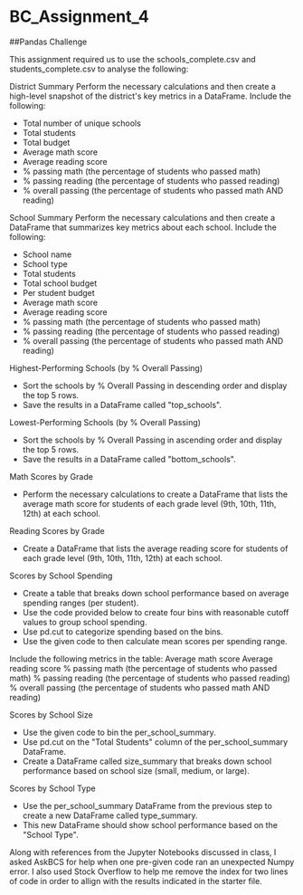 # BC_Assignment_4
##Pandas Challenge

This assignment required us to use the schools_complete.csv and students_complete.csv to analyse the following:

District Summary
Perform the necessary calculations and then create a high-level snapshot of the district's key metrics in a DataFrame.
Include the following:

- Total number of unique schools
- Total students
- Total budget
- Average math score
- Average reading score
- % passing math (the percentage of students who passed math)
- % passing reading (the percentage of students who passed reading)
- % overall passing (the percentage of students who passed math AND reading)

School Summary
Perform the necessary calculations and then create a DataFrame that summarizes key metrics about each school.
Include the following:

- School name
- School type
- Total students
- Total school budget
- Per student budget
- Average math score
- Average reading score
- % passing math (the percentage of students who passed math)
- % passing reading (the percentage of students who passed reading)
- % overall passing (the percentage of students who passed math AND reading)

Highest-Performing Schools (by % Overall Passing)
- Sort the schools by % Overall Passing in descending order and display the top 5 rows.
- Save the results in a DataFrame called "top_schools".

Lowest-Performing Schools (by % Overall Passing)
- Sort the schools by % Overall Passing in ascending order and display the top 5 rows.
- Save the results in a DataFrame called "bottom_schools".

Math Scores by Grade
- Perform the necessary calculations to create a DataFrame that lists the average math score for students of each grade level (9th, 10th, 11th, 12th) at each school.

Reading Scores by Grade
- Create a DataFrame that lists the average reading score for students of each grade level (9th, 10th, 11th, 12th) at each school.

Scores by School Spending
- Create a table that breaks down school performance based on average spending ranges (per student).
- Use the code provided below to create four bins with reasonable cutoff values to group school spending.
- Use pd.cut to categorize spending based on the bins.
- Use the given code to then calculate mean scores per spending range.

Include the following metrics in the table:
Average math score
Average reading score
% passing math (the percentage of students who passed math)
% passing reading (the percentage of students who passed reading)
% overall passing (the percentage of students who passed math AND reading)

Scores by School Size
- Use the given code to bin the per_school_summary.
- Use pd.cut on the "Total Students" column of the per_school_summary DataFrame.
- Create a DataFrame called size_summary that breaks down school performance based on school size (small, medium, or large).

Scores by School Type
- Use the per_school_summary DataFrame from the previous step to create a new DataFrame called type_summary.
- This new DataFrame should show school performance based on the "School Type".

Along with references from the Jupyter Notebooks discussed in class, I asked AskBCS for help when one pre-given code ran an unexpected Numpy error. I also used Stock Overflow to help me remove the index for two lines of code in order to allign with the results indicated in the starter file.

